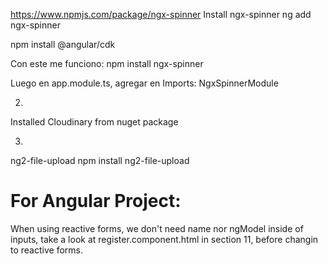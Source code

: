 https://www.npmjs.com/package/ngx-spinner
Install ngx-spinner
ng add ngx-spinner

npm install @angular/cdk 

Con este me funciono:
npm install ngx-spinner

Luego en app.module.ts, agregar en Imports: NgxSpinnerModule

2. 
Installed Cloudinary from nuget package

3.
ng2-file-upload
npm install ng2-file-upload

For Angular Project:
=====================
When using reactive forms, we don't need name nor ngModel inside of inputs, take a look at register.component.html in section 11, before changin to reactive forms.
